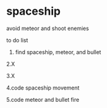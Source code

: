 # spaceship
 avoid meteor and shoot enemies

to do list

1. find spaceship, meteor, and bullet

2.X

3.X

4.code spaceship movement

5.code meteor and bullet fire
